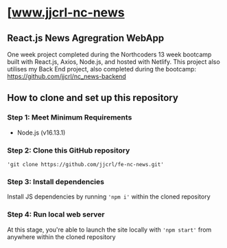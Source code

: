 # [www.jjcrl-nc-news

## React.js News Agregration WebApp

One week project completed during the Northcoders 13 week bootcamp built with React.js, Axios, Node.js, and hosted with Netlify.
This project also utilises my Back End project, also completed during the bootcamp: https://github.com/jjcrl/nc_news-backend


## How to clone and set up this repository

### Step 1: Meet Minimum Requirements
- Node.js (v16.13.1)

### Step 2: Clone this GitHub repository
`'git clone https://github.com/jjcrl/fe-nc-news.git'`

### Step 3: Install dependencies
Install JS dependencies by running `'npm i'` within the cloned repository

### Step 4: Run local web server
At this stage, you're able to launch the site locally with `'npm start'` from anywhere within the cloned repository
